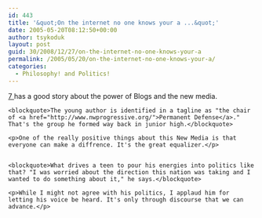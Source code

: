 ```yaml
---
id: 443
title: '&quot;On the internet no one knows your a ...&quot;'
date: 2005-05-20T08:12:50+00:00
author: tsykoduk
layout: post
guid: 30/2008/12/27/on-the-internet-no-one-knows-your-a
permalink: /2005/05/20/on-the-internet-no-one-knows-your-a/
categories:
  - Philosophy! and Politics!
---
```

<p><a href="http://www.spokane7.com/editions/story.asp?ID=70520">7 </a> has a good story about the power of Blogs and the new media.</p>


	<blockquote>The young author is identified in a tagline as "the chair of <a href="http://www.nwprogressive.org/">Permanent Defense</a>." That's the group he formed way back in junior high.</blockquote>

	<p>One of the really positive things about this New Media is that everyone can make a diffrence. It's the great equalizer.</p>


	<blockquote>What drives a teen to pour his energies into politics like that? "I was worried about the direction this nation was taking and I wanted to do something about it," he says.</blockquote>

	<p>While I might not agree with his politics, I applaud him for letting his voice be heard. It's only through discourse that we can advance.</p>